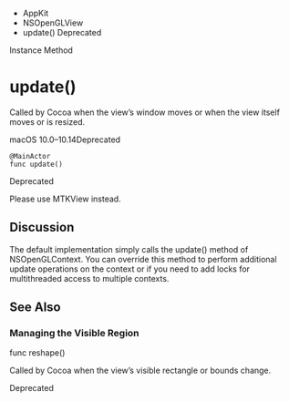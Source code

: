 

- AppKit
- NSOpenGLView
-  update() Deprecated

Instance Method

# update()

Called by Cocoa when the view’s window moves or when the view itself moves or is resized.

macOS 10.0–10.14Deprecated

``` source
@MainActor
func update()
```

Deprecated

Please use MTKView instead.

## Discussion

The default implementation simply calls the update() method of NSOpenGLContext. You can override this method to perform additional update operations on the context or if you need to add locks for multithreaded access to multiple contexts.

## See Also

### Managing the Visible Region

func reshape()

Called by Cocoa when the view’s visible rectangle or bounds change.

Deprecated

